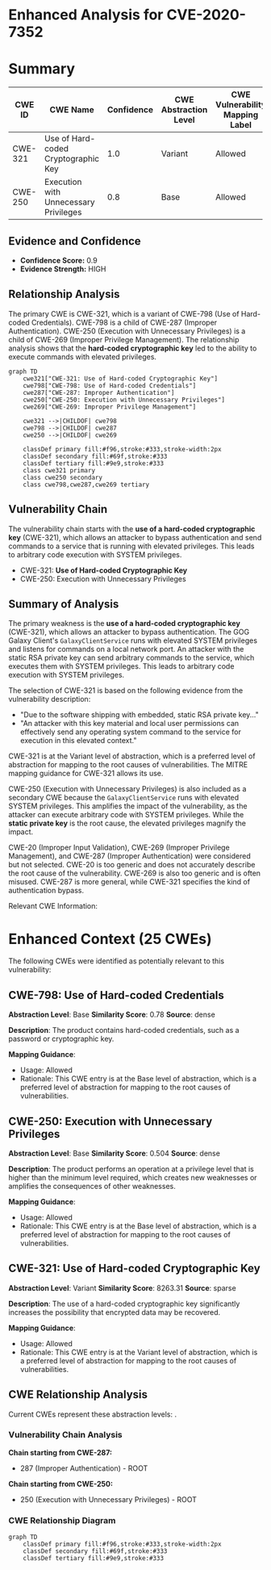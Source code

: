 # Enhanced Analysis for CVE-2020-7352

# Summary
| CWE ID | CWE Name | Confidence | CWE Abstraction Level | CWE Vulnerability Mapping Label | CWE-Vulnerability Mapping Notes |
|---|---|---|---|---|---|
| CWE-321 | Use of Hard-coded Cryptographic Key | 1.0 | Variant | Allowed | Primary CWE |
| CWE-250 | Execution with Unnecessary Privileges | 0.8 | Base | Allowed | Secondary Candidate |

## Evidence and Confidence

*   **Confidence Score:** 0.9
*   **Evidence Strength:** HIGH

## Relationship Analysis
The primary CWE is CWE-321, which is a variant of CWE-798 (Use of Hard-coded Credentials). CWE-798 is a child of CWE-287 (Improper Authentication). CWE-250 (Execution with Unnecessary Privileges) is a child of CWE-269 (Improper Privilege Management). The relationship analysis shows that the **hard-coded cryptographic key** led to the ability to execute commands with elevated privileges.

```mermaid
graph TD
    cwe321["CWE-321: Use of Hard-coded Cryptographic Key"]
    cwe798["CWE-798: Use of Hard-coded Credentials"]
    cwe287["CWE-287: Improper Authentication"]
    cwe250["CWE-250: Execution with Unnecessary Privileges"]
    cwe269["CWE-269: Improper Privilege Management"]

    cwe321 -->|CHILDOF| cwe798
    cwe798 -->|CHILDOF| cwe287
    cwe250 -->|CHILDOF| cwe269

    classDef primary fill:#f96,stroke:#333,stroke-width:2px
    classDef secondary fill:#69f,stroke:#333
    classDef tertiary fill:#9e9,stroke:#333
    class cwe321 primary
    class cwe250 secondary
    class cwe798,cwe287,cwe269 tertiary
```

## Vulnerability Chain
The vulnerability chain starts with the **use of a hard-coded cryptographic key** (CWE-321), which allows an attacker to bypass authentication and send commands to a service that is running with elevated privileges. This leads to arbitrary code execution with SYSTEM privileges.
  - CWE-321: **Use of Hard-coded Cryptographic Key**
  - CWE-250: Execution with Unnecessary Privileges

## Summary of Analysis
The primary weakness is the **use of a hard-coded cryptographic key** (CWE-321), which allows an attacker to bypass authentication. The GOG Galaxy Client's `GalaxyClientService` runs with elevated SYSTEM privileges and listens for commands on a local network port. An attacker with the static RSA private key can send arbitrary commands to the service, which executes them with SYSTEM privileges. This leads to arbitrary code execution with SYSTEM privileges.

The selection of CWE-321 is based on the following evidence from the vulnerability description:
- "Due to the software shipping with embedded, static RSA private key..."
- "An attacker with this key material and local user permissions can effectively send any operating system command to the service for execution in this elevated context."

CWE-321 is at the Variant level of abstraction, which is a preferred level of abstraction for mapping to the root causes of vulnerabilities. The MITRE mapping guidance for CWE-321 allows its use.

CWE-250 (Execution with Unnecessary Privileges) is also included as a secondary CWE because the `GalaxyClientService` runs with elevated SYSTEM privileges. This amplifies the impact of the vulnerability, as the attacker can execute arbitrary code with SYSTEM privileges. While the **static private key** is the root cause, the elevated privileges magnify the impact.

CWE-20 (Improper Input Validation), CWE-269 (Improper Privilege Management), and CWE-287 (Improper Authentication) were considered but not selected. CWE-20 is too generic and does not accurately describe the root cause of the vulnerability. CWE-269 is also too generic and is often misused. CWE-287 is more general, while CWE-321 specifies the kind of authentication bypass.

Relevant CWE Information:

# Enhanced Context (25 CWEs)
The following CWEs were identified as potentially relevant to this vulnerability:

## CWE-798: Use of Hard-coded Credentials
**Abstraction Level**: Base
**Similarity Score**: 0.78
**Source**: dense

**Description**:
The product contains hard-coded credentials, such as a password or cryptographic key.

**Mapping Guidance**:
- Usage: Allowed
- Rationale: This CWE entry is at the Base level of abstraction, which is a preferred level of abstraction for mapping to the root causes of vulnerabilities.

## CWE-250: Execution with Unnecessary Privileges
**Abstraction Level**: Base
**Similarity Score**: 0.504
**Source**: dense

**Description**:
The product performs an operation at a privilege level that is higher than the minimum level required, which creates new weaknesses or amplifies the consequences of other weaknesses.

**Mapping Guidance**:
- Usage: Allowed
- Rationale: This CWE entry is at the Base level of abstraction, which is a preferred level of abstraction for mapping to the root causes of vulnerabilities.

## CWE-321: Use of Hard-coded Cryptographic Key
**Abstraction Level**: Variant
**Similarity Score**: 8263.31
**Source**: sparse

**Description**:
The use of a hard-coded cryptographic key significantly increases the possibility that encrypted data may be recovered.

**Mapping Guidance**:
- Usage: Allowed
- Rationale: This CWE entry is at the Variant level of abstraction, which is a preferred level of abstraction for mapping to the root causes of vulnerabilities.


## CWE Relationship Analysis

Current CWEs represent these abstraction levels: .


### Vulnerability Chain Analysis

**Chain starting from CWE-287:**
- 287 (Improper Authentication) - ROOT


**Chain starting from CWE-250:**
- 250 (Execution with Unnecessary Privileges) - ROOT



### CWE Relationship Diagram

```mermaid
graph TD
    classDef primary fill:#f96,stroke:#333,stroke-width:2px
    classDef secondary fill:#69f,stroke:#333
    classDef tertiary fill:#9e9,stroke:#333
```